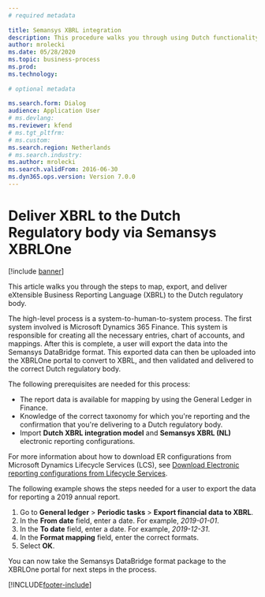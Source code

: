 ```yaml
--- 
# required metadata 
 
title: Semansys XBRL integration
description: This procedure walks you through using Dutch functionality to export financial data in the XML format. 
author: mrolecki
ms.date: 05/28/2020
ms.topic: business-process 
ms.prod:  
ms.technology:  
 
# optional metadata 
 
ms.search.form: Dialog   
audience: Application User 
# ms.devlang:  
ms.reviewer: kfend
# ms.tgt_pltfrm:  
# ms.custom:  
ms.search.region: Netherlands
# ms.search.industry: 
ms.author: mrolecki
ms.search.validFrom: 2016-06-30 
ms.dyn365.ops.version: Version 7.0.0 
---
```


# Deliver XBRL to the Dutch Regulatory body via Semansys XBRLOne

[!include [banner](../../includes/banner.md)]

This article walks you through the steps to map, export, and deliver eXtensible Business Reporting Language (XBRL) to the Dutch regulatory body.  

The high-level process is a system-to-human-to-system process. The first system involved is Microsoft Dynamics 365 Finance. This system is responsible for creating all the necessary entries, chart of accounts, and mappings. After this is complete, a user will export the data into the Semansys DataBridge format. This exported data can then be uploaded into the XBRLOne portal to convert to XBRL, and then validated and delivered to the correct Dutch regulatory body. 

The following prerequisites are needed for this process:

- The report data is available for mapping by using the General Ledger in Finance.
- Knowledge of the correct taxonomy for which you're reporting and the confirmation that you're delivering to a Dutch regulatory body.
- Import **Dutch XBRL integration model** and **Semansys XBRL (NL)** electronic reporting configurations.

For more information about how to download ER configurations from Microsoft Dynamics Lifecycle Services (LCS), see [Download Electronic reporting configurations from Lifecycle Services](../../../fin-ops-core/dev-itpro/analytics/download-electronic-reporting-configuration-lcs.md).

The following example shows the steps needed for a user to export the data for reporting a 2019 annual report. 

1. Go to **General ledger** > **Periodic tasks** > **Export financial data to XBRL**.
2. In the **From date** field, enter a date. For example, *2019-01-01*.  
3. In the **To date** field, enter a date. For example, *2019-12-31*.
4. In the **Format mapping** field, enter the correct formats.
5. Select **OK**.

You can now take the Semansys DataBridge format package to the XBRLOne portal for next steps in the process.


[!INCLUDE[footer-include](../../../includes/footer-banner.md)]